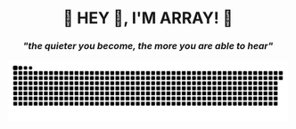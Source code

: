 <h1 align="center">🚀 HEY 👋, I'M ARRAY! 🚀</h1>
<h3 align="center"><em>"the quieter you become, the more you are able to hear"</em></h3>


![GitHub Snake](https://raw.githubusercontent.com/kiwi-exe/kiwi-exe/output/github-contribution-grid-snake-dark.svg)

